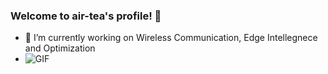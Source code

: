 ### Welcome to air-tea's profile! :ocean:

- 🔭 I’m currently working on Wireless Communication, Edge Intellegnece and Optimization
- <img align="left" alt="GIF" src="https://media.giphy.com/media/iIqmM5tTjmpOB9mpbn/giphy.gif" />
